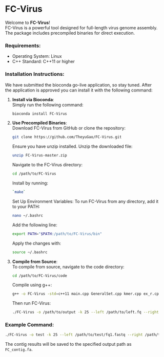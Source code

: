 # FC-Virus

Welcome to **FC-Virus**!  
FC-Virus is a powerful tool designed for full-length virus genome assembly. The package includes precompiled binaries for direct execution.

### Requirements:
- Operating System: Linux
- C++ Standard: C++11 or higher

### Installation Instructions:
We have submitted the bioconda go-live application, so stay tuned.
After the application is approved you can install it with the following command:
1. **Install via Bioconda**:  
   Simply run the following command:
    ```bash
   bioconda install FC-Virus
     ```

3. **Use Precompiled Binaries**:  
   Download FC-Virus from GitHub or clone the repository:
    ```bash
   git clone https://github.com/TheyuGao/FC-Virus.git
    ```
   Ensure you have unzip installed. Unzip the downloaded file:
   ```bash
   unzip FC-Virus-master.zip
   ```
   Navigate to the FC-Virus directory:
   ```bash 
   cd /path/to/FC-Virus
   ```
   Install by running:
   ```bash 
   `make`
   ```
   Set Up Environment Variables: To run FC-Virus from any directory, add it to your PATH:
   ```bash 
   nano ~/.bashrc
   ```
   Add the following line:
   ```bash 
   export PATH="$PATH:/path/to/FC-Virus/bin"
   ```
   Apply the changes with:
   ```bash 
   source ~/.bashrc
   ```

5. **Compile from Source**:  
   To compile from source, navigate to the code directory:
   ```bash 
   cd /path/to/FC-Virus/code
   ```
   Compile using g++:
   ```bash 
   g++ -o FC-Virus -std=c++11 main.cpp GeneralSet.cpp kmer.cpp ex_r.cpp ex_l.cpp
   ```
   Then run FC-Virus:
   ```bash 
   ./FC-Virus -o /path/to/output -k 25 --left /path/to/left.fq --right /path/to/right.fq
   ```

### Example Command:
```bash 
./FC-Virus -o test -k 25 --left /path/to/test/fq1.fastq --right /path/to/test/fq2.fastq
```

The contig results will be saved to the specified output path as `FC_contig.fa`.
